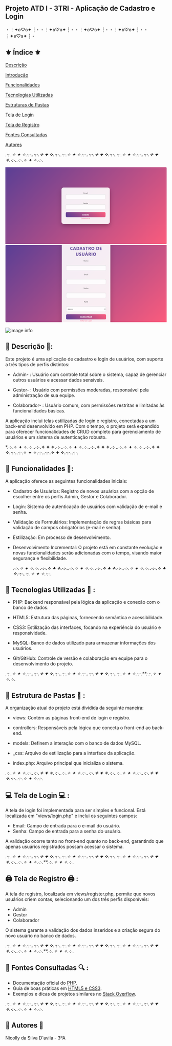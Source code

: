 ## Projeto ATD I - 3TRI - Aplicação de Cadastro e Login

・┆✦ʚ♡ɞ✦ ┆・・┆✦ʚ♡ɞ✦ ┆・・┆✦ʚ♡ɞ✦ ┆・・┆✦ʚ♡ɞ✦ ┆・・┆✦ʚ♡ɞ✦ ┆・

## ⚜️ Índice ⚜️

[Descrição](#descri%C3%A7%C3%A3o)

[Introdução](#introdu%C3%A7%C3%A3o)

[Funcionalidades](#funcionalidades)

[Tecnologias Utilizadas](#tecnologias-utilizadas)

[Estruturas de Pastas](#estrutura-de-pastas)

[Tela de Login](#tela-de-login)

[Tela de Registro](#tela-de-registro)

[Fontes Consultadas](#fontes-consultadas)

[Autores](#autores)

*.·:·.✧ ✦ ✧.·:·.**.·:·.✧ ✦ ✧.·:·.**.·:·.✧ ✦ ✧.·:·.**.·:·.✧ ✦ ✧.·:·.**.·:·.✧ ✦ ✧.·:·.**.·:·.✧ ✦ ✧.·:·.**.·:·.✧ ✦ ✧.·:·.*

<img src="_img/login.png">

<img src="_img/register.png">

![image info](register.png)

## 📝 Descrição 📝:

Este projeto é uma aplicação de cadastro e login de usuários, com suporte a três tipos de perfis distintos:

- Admin- : Usuário com controle total sobre o sistema, capaz de gerenciar outros usuários e acessar dados sensíveis.

- Gestor- : Usuário com permissões moderadas, responsável pela administração de sua equipe.

- Colaborador- : Usuário comum, com permissões restritas e limitadas às funcionalidades básicas.

A aplicação inclui telas estilizadas de login e registro, conectadas a um back-end desenvolvido em PHP. Com o tempo, o projeto será expandido para oferecer funcionalidades de CRUD completo para gerenciamento de usuários e um sistema de autenticação robusto.

*.·:·.✧ ✦ ✧.·:·.**.·:·.✧ ✦ ✧.·:·.**.·:·.✧ ✦ ✧.·:·.**.·:·.✧ ✦ ✧.·:·.**.·:·.✧ ✦ ✧.·:·.**.·:·.✧ ✦ ✧.·:·.**.·:·.✧ ✦ ✧.·:·.**.·:·.✧ ✦ ✧.·:·.**.·:·.


## 📑 Funcionalidades 📑:

A aplicação oferece as seguintes funcionalidades iniciais:

- Cadastro de Usuários: Registro de novos usuários com a opção de escolher entre os perfis Admin, Gestor e Colaborador.

- Login: Sistema de autenticação de usuários com validação de e-mail e senha.

- Validação de Formulários: Implementação de regras básicas para validação de campos obrigatórios (e-mail e senha).

- Estilização: Em processo de desenvolvimento.

- Desenvolvimento Incremental: O projeto está em constante evolução e novas funcionalidades serão adicionadas com o tempo, visando maior segurança e flexibilidade.

  *.·:·.✧ ✦ ✧.·:·.**.·:·.✧ ✦ ✧.·:·.**.·:·.✧ ✦ ✧.·:·.**.·:·.✧ ✦ ✧.·:·.**.·:·.✧ ✦ ✧.·:·.**.·:·.✧ ✦ ✧.·:·.**.·:·.✧ ✦ ✧.·:·.*

## 🔧 Tecnologias Utilizadas 🔧 :

- PHP: Backend responsável pela lógica da aplicação e conexão com o banco de dados.

- HTML5: Estrutura das páginas, fornecendo semântica e acessibilidade.

- CSS3: Estilização das interfaces, focando na experiência do usuário e responsividade.

- MySQL: Banco de dados utilizado para armazenar informações dos usuários.

- Git/GitHub: Controle de versão e colaboração em equipe para o desenvolvimento do projeto.

*.·:·.✧ ✦ ✧.·:·.**.·:·.✧ ✦ ✧.·:·.**.·:·.✧ ✦ ✧.·:·.**.·:·.✧ ✦ ✧.·:·.**.·:·.✧ ✦ ✧.·:·.**.·:·.✧ ✦ ✧.·:·.*

## 📂 Estrutura de Pastas 📂 :

A organização atual do projeto está dividida da seguinte maneira:

- views: Contém as páginas front-end de login e registro.

- controllers: Responsáveis pela lógica que conecta o front-end ao back-end.

- models: Definem a interação com o banco de dados MySQL.

- _css: Arquivo de estilização para a interface da aplicação.

- index.php: Arquivo principal que inicializa o sistema.

*.·:·.✧ ✦ ✧.·:·.**.·:·.✧ ✦ ✧.·:·.**.·:·.✧ ✦ ✧.·:·.**.·:·.✧ ✦ ✧.·:·.**.·:·.✧ ✦ ✧.·:·.**.·:·.✧ ✦ ✧.·:·.**.·:·.✧ ✦ ✧.·:·.*

## 💻 Tela de Login 💻 :

A tela de login foi implementada para ser simples e funcional. Está localizada em "views/login.php" e inclui os seguintes campos:

- Email: Campo de entrada para o e-mail do usuário.
- Senha: Campo de entrada para a senha do usuário.

A validação ocorre tanto no front-end quanto no back-end, garantindo que apenas usuários registrados possam acessar o sistema.

*.·:·.✧ ✦ ✧.·:·.**.·:·.✧ ✦ ✧.·:·.**.·:·.✧ ✦ ✧.·:·.**.·:·.✧ ✦ ✧.·:·.**.·:·.✧ ✦ ✧.·:·.**.·:·.✧ ✦ ✧.·:·.**.·:·.✧ ✦ ✧.·:·.**.·:·.✧ ✦ ✧.·:·.*

## 🖨 Tela de Registro 🖨 :

A tela de registro, localizada em views/register.php, permite que novos usuários criem contas, selecionando um dos três perfis disponíveis:

- Admin
- Gestor
- Colaborador

O sistema garante a validação dos dados inseridos e a criação segura do novo usuário no banco de dados.

*.·:·.✧ ✦ ✧.·:·.**.·:·.✧ ✦ ✧.·:·.**.·:·.✧ ✦ ✧.·:·.**.·:·.✧ ✦ ✧.·:·.**.·:·.✧ ✦ ✧.·:·.**.·:·.✧ ✦ ✧.·:·.**.·:·.✧ ✦ ✧.·:·.**.·:·.✧ ✦ ✧.·:·.*

## 🔎 Fontes Consultadas 🔍 :

- Documentação oficial do [PHP](https://www.php.net/docs.php).
- Guia de boas práticas em [HTML5 e CSS3](https://developer.mozilla.org/pt-BR/docs/Web/HTML).
- Exemplos e dicas de projetos similares no [Stack Overflow](https://stackoverflow.com).

*.·:·.✧ ✦ ✧.·:·.**.·:·.✧ ✦ ✧.·:·.**.·:·.✧ ✦ ✧.·:·.**.·:·.✧ ✦ ✧.·:·.**.·:·.✧ ✦ ✧.·:·.**.·:·.✧ ✦ ✧.·:·.**.·:·.✧ ✦ ✧.·:·.*

## 👑 Autores 👑
Nicolly da Silva D'avila - 3ºA








